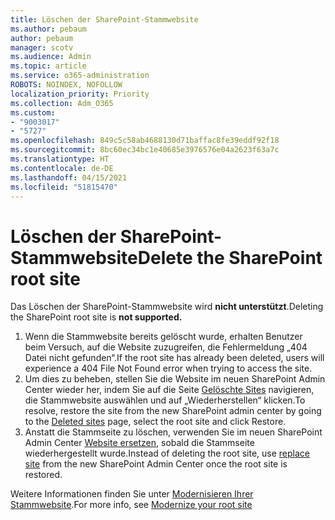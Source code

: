 ```yaml
---
title: Löschen der SharePoint-Stammwebsite
ms.author: pebaum
author: pebaum
manager: scotv
ms.audience: Admin
ms.topic: article
ms.service: o365-administration
ROBOTS: NOINDEX, NOFOLLOW
localization_priority: Priority
ms.collection: Adm_O365
ms.custom:
- "9003017"
- "5727"
ms.openlocfilehash: 849c5c58ab4688130d71baffac8fe39eddf92f18
ms.sourcegitcommit: 8bc60ec34bc1e40685e3976576e04a2623f63a7c
ms.translationtype: HT
ms.contentlocale: de-DE
ms.lasthandoff: 04/15/2021
ms.locfileid: "51815470"
---
```

# <a name="delete-the-sharepoint-root-site"></a><span data-ttu-id="919da-102">Löschen der SharePoint-Stammwebsite</span><span class="sxs-lookup"><span data-stu-id="919da-102">Delete the SharePoint root site</span></span>

<span data-ttu-id="919da-103">Das Löschen der SharePoint-Stammwebsite wird **nicht unterstützt**.</span><span class="sxs-lookup"><span data-stu-id="919da-103">Deleting the SharePoint root site is  **not supported.**</span></span>

1.  <span data-ttu-id="919da-104">Wenn die Stammwebsite bereits gelöscht wurde, erhalten Benutzer beim Versuch, auf die Website zuzugreifen, die Fehlermeldung „404 Datei nicht gefunden“.</span><span class="sxs-lookup"><span data-stu-id="919da-104">If the root site has already been deleted, users will experience a  404 File Not Found  error when trying to access the site.</span></span>
2.  <span data-ttu-id="919da-105">Um dies zu beheben, stellen Sie die Website im neuen SharePoint Admin Center wieder her, indem Sie auf die Seite [Gelöschte Sites](https://admin.microsoft.com/sharepoint?page=recycleBin&modern=true) navigieren, die Stammwebsite auswählen und auf „Wiederherstellen“ klicken.</span><span class="sxs-lookup"><span data-stu-id="919da-105">To resolve, restore the site  from the new SharePoint admin center by going to the  [Deleted sites](https://admin.microsoft.com/sharepoint?page=recycleBin&modern=true)  page, select the root site and click  Restore.</span></span>
3.  <span data-ttu-id="919da-106">Anstatt die Stammseite zu löschen, verwenden Sie im neuen SharePoint Admin Center [Website ersetzen](https://docs.microsoft.com/sharepoint/modern-root-site#replace-your-root-site), sobald die Stammseite wiederhergestellt wurde.</span><span class="sxs-lookup"><span data-stu-id="919da-106">Instead of deleting the root site, use [replace site](https://docs.microsoft.com/sharepoint/modern-root-site#replace-your-root-site)  from the new SharePoint Admin Center once the root site is restored.</span></span>

<span data-ttu-id="919da-107">Weitere Informationen finden Sie unter [Modernisieren Ihrer Stammwebsite](https://docs.microsoft.com/sharepoint/modern-root-site).</span><span class="sxs-lookup"><span data-stu-id="919da-107">For more info, see [Modernize your root site](https://docs.microsoft.com/sharepoint/modern-root-site)</span></span>